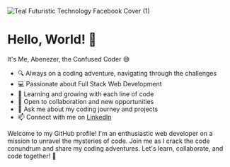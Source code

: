 ![Teal Futuristic Technology Facebook Cover (1)](https://user-images.githubusercontent.com/105986912/233362148-3875e198-e1b2-42d9-a6de-be8f5f3d2d41.jpg)
# Hello, World! 👋
It's Me, Abenezer, the Confused Coder 😅

- 🔍 Always on a coding adventure, navigating through the challenges
- 💻 Passionate about Full Stack Web Development
- 🌱 Learning and growing with each line of code
- 🤝 Open to collaboration and new opportunities
- 💬 Ask me about my coding journey and projects
- 📫 Connect with me on [LinkedIn](https://www.linkedin.com/in/ebenezer-tesfaye-47ab98226/)

Welcome to my GitHub profile! I'm an enthusiastic web developer on a mission to unravel the mysteries of code. Join me as I crack the code conundrum and share my coding adventures. Let's learn, collaborate, and code together! 💪
